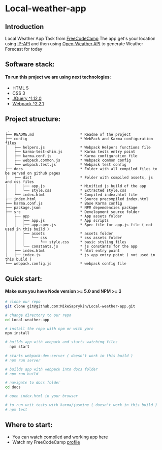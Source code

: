 # Local-weather-app

## Introduction

Local Weather App Task from [FreeCodeCamp](https://www.freecodecamp.com/challenges/show-the-local-weather)
The app get's your location using [IP-API](http://ip-api.com/) and then using [Open-Weather API](http://api.openweathermap.org/data/2.5/weather) to generate Weather Forecast for today

## Software stack:

#### To run this project we are using next technologies:

* HTML 5
* CSS 3
* [JQuery ^1.12.0](https://jquery.com/)
* [Webpack ^2.2.1](https://webpack.js.org/)

## Project structure:

````
 .
├── README.md                     * Readme of the project
├── config                        * WebPack and Karma configuration files
│   ├── helpers.js                * Webpack Helpers functions file
│   ├── karma-test-shim.js        * Karma tests entry point
│   ├── karma.conf.js             * Karma configuration file
│   ├── webpack.common.js         * Webpack common config
│   └── webpack.test.js           * Webpack test config  
├── docs                          * Folder with all compiled files to be served on github pages
│   ├── dist                      * Folder with compiled assets, js and css files
│   │   ├── app.js                * Minified js build of the app
│   │   └── style.css             * Extracted style.css
│   └── index.html                * Compiled index.html file  
├── index.html                    * Source precompiled index.html  
├── karma.conf.js                 * Base Karma config
├── package.json                  * NPM dependencies package
├── src                           * Development source folder
│   ├── app                       * App assets folder
│   │   ├── app.js                * App scripts  
│   │   ├── app.spec.js           * Spec file for app.js file ( not used in this build )
│   │   ├── assets                * assets folder
│   │   │   └── css               * css assets folder
│   │   │       └── style.css     * basic styling files
│   │   └── constants.js          * js constants for the app
│   ├── index.html                * html entry point
|   ├── index.js                  * js app entry point ( not used in this build )
└── webpack.config.js             * webpack config file  

````
    
## Quick start:

#### Make sure you have Node version >= 5.0 and NPM >= 3
    
```bash
# clone our repo
git clone git@github.com:MikeSaprykin/Local-weather-app.git

# change directory to our repo
cd Local-weather-app

# install the repo with npm or with yarn
npm install

# builds app with webpack and starts watching files
  npm start
  
# starts webpack-dev-server ( doesn't work in this build )
# npm run server

# builds app with webpack into docs folder
# npm run build

# navigate to docs folder
cd docs

# open index.html in your browser

# to run unit tests with karma/jasmine ( doesn't work in this build )
# npm test
```

Where to start:
------
 * You can watch compiled and working app [here](http://mikesaprykin.github.io/Local-weather-app/)
 * Watch my FreeCodeCamp [profile](https://www.freecodecamp.com/mikesaprykin)
